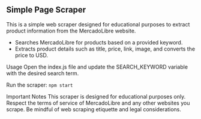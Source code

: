 ## Simple Page Scraper 


This is a simple web scraper designed for educational purposes to extract product information from the MercadoLibre website. 


- Searches MercadoLibre for products based on a provided keyword.
- Extracts product details such as title, price, link, image, and converts the price to USD.


Usage
Open the index.js file and update the SEARCH_KEYWORD variable with the desired search term.

Run the scraper:
`npm start`


Important Notes
This scraper is designed for educational purposes only.
Respect the terms of service of MercadoLibre and any other websites you scrape.
Be mindful of web scraping etiquette and legal considerations.